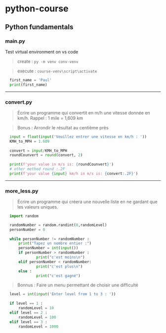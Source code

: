 # python-course

## Python fundamentals

### main.py
Test virtual environment on vs code
> create : `py -m venv conv-venv`

> execute : `course-venv\script\activate`

```python
  first_name = 'Paul'
  print(first_name)
```
---
### convert.py
> Écrire un programme qui convertit en m/h une vitesse donnée en km/h.
> Rappel : 1 mile = 1,609 km

> Bonus : Arrondir le résultat au centième près

```python
  input = float(input('Veuillez entrer une vitesse en km/h : '))
  KMH_to_MPH = 1.609
  
  convert = input/KMH_to_MPH
  roundCounvert = round(convert, 2)
  
  print(f'your value in m/s is: {roundCounvert}')
  # other method round :.2F
  print(f'your value {input} km/h in m/s is: {convert:.2F}')
```
---
### more_less.py
> Écrire un programme qui créera une nouvelle liste en ne gardant que les valeurs uniques.
```python
  import random

  randomNumber = random.randint(0,randomLevel)
  personNumber = 0
  
  while personNumber != randomNumber : 
      print("Tapez un nombre entier :")
      personNumber = int(input())
      if personNumber > randomNumber :
              print("c'est moins\n")
      elif personNumber < randomNumber:
              print("c'est plus\n")
      else :
              print("c'est gagné")
```
> Bonnus : Faire un menu permettant de choisir une difficulté
```python
  level = int(input('Enter level from 1 to 3 : '))
  
  if level == 1 :
      randomLevel = 10
  elif level == 2 :
      randomLevel = 100
  elif level == 3 :
      randomLevel = 1000
```

